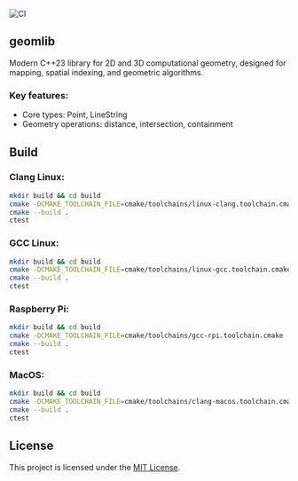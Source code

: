 ![CI](https://github.com/olkiz/geomlib/actions/workflows/ci.yml/badge.svg)

## geomlib
Modern C++23 library for 2D and 3D computational geometry, designed for mapping, spatial indexing, and geometric algorithms.

### Key features:

* Core types: Point, LineString
* Geometry operations: distance, intersection, containment

## Build
### Clang Linux:
```bash
mkdir build && cd build
cmake -DCMAKE_TOOLCHAIN_FILE=cmake/toolchains/linux-clang.toolchain.cmake ..
cmake --build .
ctest
```

### GCC Linux:
```bash
mkdir build && cd build
cmake -DCMAKE_TOOLCHAIN_FILE=cmake/toolchains/linux-gcc.toolchain.cmake ..
cmake --build .
ctest
```

### Raspberry Pi:
```bash
mkdir build && cd build
cmake -DCMAKE_TOOLCHAIN_FILE=cmake/toolchains/gcc-rpi.toolchain.cmake ..
cmake --build .
ctest
```

### MacOS:
```bash
mkdir build && cd build
cmake -DCMAKE_TOOLCHAIN_FILE=cmake/toolchains/clang-macos.toolchain.cmake ..
cmake --build .
ctest
```

## License

This project is licensed under the [MIT License](LICENSE).
